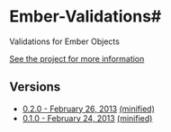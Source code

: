 # Ember-Validations#

Validations for Ember Objects

[See the project for more information](https://github.com/dockyard/ember-validations)

## Versions ##

* [0.2.0 - February 26, 2013](https://raw.github.com/dockyard/ember-builds/master/validations/ember-validations-0.2.0.js) [(minified)](https://raw.github.com/dockyard/ember-builds/master/validations/ember-validations-0.2.0.min.js) 
* [0.1.0 - February 24, 2013](https://raw.github.com/dockyard/ember-builds/master/validations/ember-validations-0.1.0.js) [(minified)](https://raw.github.com/dockyard/ember-builds/master/validations/ember-validations-0.1.0.min.js) 
